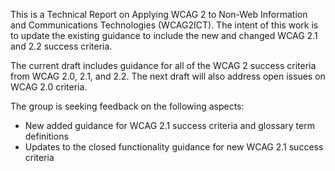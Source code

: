 This is a Technical Report on Applying WCAG 2 to Non-Web Information and Communications Technologies (WCAG2ICT). The intent of this work is to update the existing guidance to include the new and changed WCAG 2.1 and 2.2 success criteria.

The current draft includes guidance for all of the WCAG 2 success criteria from WCAG 2.0, 2.1, and 2.2. The next draft will also address open issues on WCAG 2.0 criteria. 

The group is seeking feedback on the following aspects:

- New added guidance for WCAG 2.1 success criteria and glossary term definitions
- Updates to the closed functionality guidance for new WCAG 2.1 success criteria
